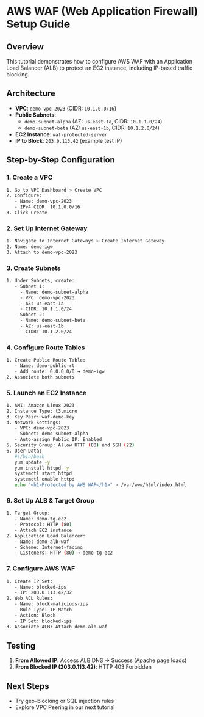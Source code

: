 
# AWS WAF (Web Application Firewall) Setup Guide

## Overview
This tutorial demonstrates how to configure AWS WAF with an Application Load Balancer (ALB) to protect an EC2 instance, including IP-based traffic blocking.

## Architecture
- **VPC**: `demo-vpc-2023` (CIDR: `10.1.0.0/16`)
- **Public Subnets**:
  - `demo-subnet-alpha` (AZ: `us-east-1a`, CIDR: `10.1.1.0/24`)
  - `demo-subnet-beta` (AZ: `us-east-1b`, CIDR: `10.1.2.0/24`)
- **EC2 Instance**: `waf-protected-server`
- **IP to Block**: `203.0.113.42` (example test IP)

## Step-by-Step Configuration

### 1. Create a VPC
```bash
1. Go to VPC Dashboard > Create VPC
2. Configure:
   - Name: demo-vpc-2023
   - IPv4 CIDR: 10.1.0.0/16
3. Click Create
```

### 2. Set Up Internet Gateway
```bash
1. Navigate to Internet Gateways > Create Internet Gateway
2. Name: demo-igw
3. Attach to demo-vpc-2023
```

### 3. Create Subnets
```bash
1. Under Subnets, create:
   - Subnet 1:
     - Name: demo-subnet-alpha
     - VPC: demo-vpc-2023
     - AZ: us-east-1a
     - CIDR: 10.1.1.0/24
   - Subnet 2:
     - Name: demo-subnet-beta
     - AZ: us-east-1b
     - CIDR: 10.1.2.0/24
```

### 4. Configure Route Tables
```bash
1. Create Public Route Table:
   - Name: demo-public-rt
   - Add route: 0.0.0.0/0 → demo-igw
2. Associate both subnets
```

### 5. Launch an EC2 Instance
```bash
1. AMI: Amazon Linux 2023
2. Instance Type: t3.micro
3. Key Pair: waf-demo-key
4. Network Settings:
   - VPC: demo-vpc-2023
   - Subnet: demo-subnet-alpha
   - Auto-assign Public IP: Enabled
5. Security Group: Allow HTTP (80) and SSH (22)
6. User Data:
   #!/bin/bash
   yum update -y
   yum install httpd -y
   systemctl start httpd
   systemctl enable httpd
   echo "<h1>Protected by AWS WAF</h1>" > /var/www/html/index.html
```

### 6. Set Up ALB & Target Group
```bash
1. Target Group:
   - Name: demo-tg-ec2
   - Protocol: HTTP (80)
   - Attach EC2 instance
2. Application Load Balancer:
   - Name: demo-alb-waf
   - Scheme: Internet-facing
   - Listeners: HTTP (80) → demo-tg-ec2
```

### 7. Configure AWS WAF
```bash
1. Create IP Set:
   - Name: blocked-ips
   - IP: 203.0.113.42/32
2. Web ACL Rules:
   - Name: block-malicious-ips
   - Rule Type: IP Match
   - Action: Block
   - IP Set: blocked-ips
3. Associate ALB: Attach demo-alb-waf
```

## Testing
1. **From Allowed IP**: Access ALB DNS → Success (Apache page loads)
2. **From Blocked IP (203.0.113.42)**: HTTP 403 Forbidden

## Next Steps
- Try geo-blocking or SQL injection rules
- Explore VPC Peering in our next tutorial
